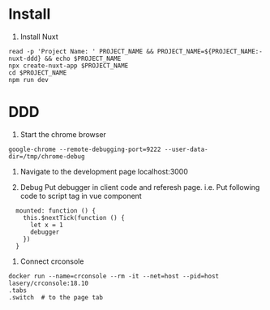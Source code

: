# Install
1. Install Nuxt
```
read -p 'Project Name: ' PROJECT_NAME && PROJECT_NAME=${PROJECT_NAME:-nuxt-ddd} && echo $PROJECT_NAME
npx create-nuxt-app $PROJECT_NAME
cd $PROJECT_NAME
npm run dev
```

# DDD
1. Start the chrome browser
```
google-chrome --remote-debugging-port=9222 --user-data-dir=/tmp/chrome-debug
```

1. Navigate to the development page
localhost:3000

1. Debug
Put debugger in client code and referesh page. i.e. Put following code to script
tag in vue component
```
  mounted: function () {
    this.$nextTick(function () {
      let x = 1
      debugger
    })
  }
```

1. Connect crconsole
```
docker run --name=crconsole --rm -it --net=host --pid=host lasery/crconsole:18.10
.tabs
.switch  # to the page tab
```

